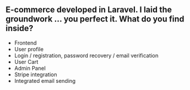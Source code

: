 <!-- ![Alt text](./public/images/horizoon-logo.svg) -->
<!-- <p style="overflow: hidden">
 <img src="./public/images/horizoon-logo.svg" width="150" height="150">
</p> -->

<h2>
E-commerce developed in Laravel. I laid the groundwork ... you perfect it.
What do you find inside?</h2>
<ul>
    <li>
        <a>Frontend</a>
    </li>
    <li>
        <a>User profile</a>
    </li>
     <li>
        <a> Login / registration,
        password recovery / 
        email verification</a>
    </li>
    <li>
        <a>User Cart</a>
    </li>
     <li>
        <a>Admin Panel</a>
    </li>
     <li>
        <a>Stripe integration</a>
    </li>
    <li>
        <a>Integrated email sending</a>
    </li>
</ul>

